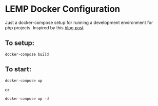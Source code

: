 # LEMP Docker Configuration

Just a docker-compose setup for running a development environment for php projects.  Inspired by this [blog post](http://blog.osteel.me/posts/2015/12/18/from-vagrant-to-docker-how-to-use-docker-for-local-web-development.html)

## To setup:
```
docker-compose build
```

## To start:
```
docker-compose up
```
or
```
docker-compose up -d
```
